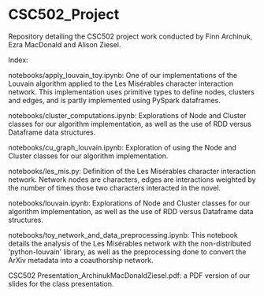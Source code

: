 # CSC502_Project
Repository detailing the CSC502 project work conducted by Finn Archinuk, Ezra MacDonald and Alison Ziesel.

Index:


notebooks/apply_louvain_toy.ipynb: One of our implementations of the Louvain algorithm applied to the Les Misérables character interaction network. This implementation uses primitive types to define nodes, clusters and edges, and is partly implemented using PySpark dataframes.

notebooks/cluster_computations.ipynb: Explorations of Node and Cluster classes for our algorithm implementation, as well as the use of RDD versus Dataframe data structures.

notebooks/cu_graph_louvain.ipynb: Exploration of using the  Node and Cluster classes for our algorithm implementation.

notebooks/les_mis.py: Definition of the Les Misérables character interaction network. Network nodes are characters, edges are interactions weighted by the number of times those two characters interacted in the novel.

notebooks/louvain.ipynb: Explorations of Node and Cluster classes for our algorithm implementation, as well as the use of RDD versus Dataframe data structures.

notebooks/toy_network_and_data_preprocessing.ipynb: This notebook details the analysis of the Les Misérables network with the non-distributed 'python-louvain' library, as well as the preprocessing done to convert the ArXiv metadata into a coauthorship network.

CSC502 Presentation_ArchinukMacDonaldZiesel.pdf: a PDF version of our slides for the class presentation.
